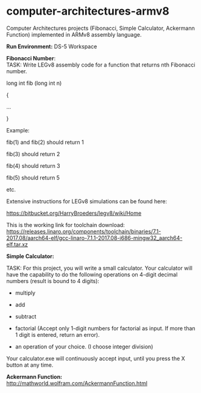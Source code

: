 # computer-architectures-armv8
Computer Architectures projects (Fibonacci, Simple Calculator, Ackermann Function) implemented in ARMv8 assembly language.

**Run Environment:** DS-5 Workspace

**Fibonacci Number**:  
TASK: Write LEGv8 assembly code for a function that returns nth Fibonacci number.  
  
long int fib (long int n)
  
{  
  
...
  
}  
  
Example:  

fib(1) and fib(2) should return 1  

fib(3) should return 2  

fib(4) should return 3  

fib(5) should return 5  

etc. 

Extensive instructions for LEGv8 simulations can be found here:

https://bitbucket.org/HarryBroeders/legv8/wiki/Home

This is the working link for toolchain download: https://releases.linaro.org/components/toolchain/binaries/7.1-2017.08/aarch64-elf/gcc-linaro-7.1.1-2017.08-i686-mingw32_aarch64-elf.tar.xz

**Simple Calculator:**

TASK: For this project, you will write a small calculator. Your calculator will have the capability to do the following operations on 4-digit decimal numbers (result is bound to 4 digits):  

- multiply  

- add  

- subtract  

- factorial (Accept only 1-digit numbers for factorial as input. If more than 1 digit is entered, return an error).  

- an operation of your choice. (I choose integer division)  

Your calculator.exe will continuously accept input, until you press the X button at any time.

**Ackermann Function:**
http://mathworld.wolfram.com/AckermannFunction.html


